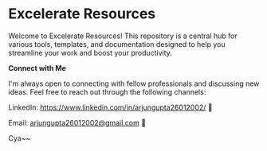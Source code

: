 # Excelerate Resources
Welcome to Excelerate Resources! This repository is a central hub for various tools, templates, and documentation designed to help you streamline your work and boost your productivity.

**Connect with Me**

I'm always open to connecting with fellow professionals and discussing new ideas. Feel free to reach out through the following channels:

LinkedIn: https://www.linkedin.com/in/arjungupta26012002/ 💼

Email: arjungupta26012002@gmail.com 📧

Cya~~
